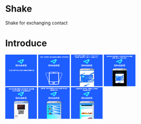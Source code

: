 # Shake
Shake for exchanging contact




Introduce
===============================================================
<img src="/app/src/main/res/drawable/page_num1.png" width="100" height ="100"> <img src="/app/src/main/res/drawable/page_num2.png" width="100" height ="100"> 
<img src="/app/src/main/res/drawable/page_num3.png" width="100" height ="100"> 
<img src="/app/src/main/res/drawable/page_num4.png" width="100" height ="100"> 
<img src="/app/src/main/res/drawable/page_num5.png" width="100" height ="100"> 
<img src="/app/src/main/res/drawable/page_num6.png" width="100" height ="100"> 
<img src="/app/src/main/res/drawable/page_num7.png" width="100" height ="100"> 
